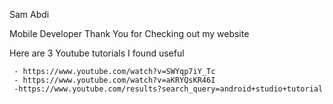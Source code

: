 Sam Abdi

Mobile Developer 
Thank You for Checking out my website 


Here are 3 Youtube tutorials I found useful

     - https://www.youtube.com/watch?v=SWYqp7iY_Tc
     - https://www.youtube.com/watch?v=aKRYQsKR46I
     -https://www.youtube.com/results?search_query=android+studio+tutorial